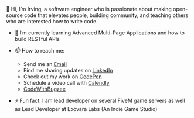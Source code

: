 👋 Hi, I’m Irving, a software engineer who is passionate about making open-source code that elevates people,
building community, and teaching others who are interested how to write code. 
- 🌱 I’m currently learning Advanced Multi-Page Applications and how to build RESTful APIs
- 📫 How to reach me:
  - Send me an [Email](irvingcsylva@gmail.com)
  - Find me sharing updates on [LinkedIn](www.linkedin.com/in/irvingsylva)
  - Check out my work on [CodePen](https://codepen.io/SylvaDev)
  - Schedule a video call with [Calendly](https://calendly.com/irvingcsylva)
  - [CodeWithBugzee](https://bugzeedev.wixstudio.io/codewithbugzee)
    
- ⚡ Fun fact: I am lead developer on several FiveM game servers
  as well as Lead Developer at Exovara Labs (An Indie Game Studio)

<!---
SylvaDev/SylvaDev is a ✨ special ✨ repository because its `README.md` (this file) appears on your GitHub profile.
You can click the Preview link to take a look at your changes.
--->
